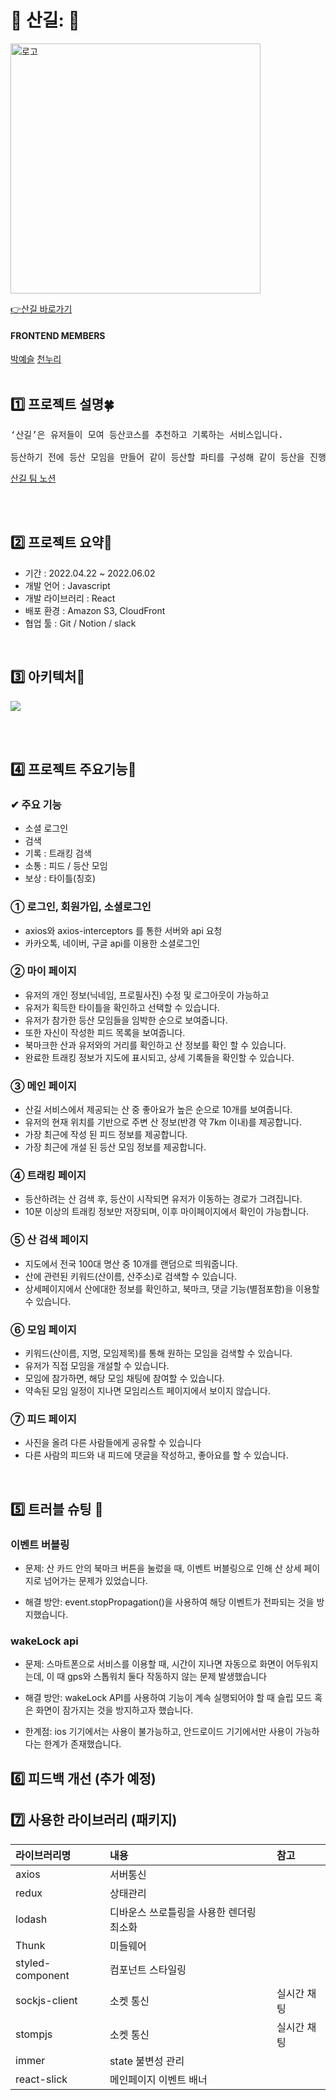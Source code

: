 # 🌲 산길: 🌲

<img width="400" alt="로고" src="https://i.esdrop.com/d/f/wiwzTggJsl/lKlIrV2EUg.png">

[👉산길 바로가기](https://xn--wk0b636a.com/)

#### FRONTEND MEMBERS

[박예슬](https://github.com/parkksss)
[천누리](https://github.com/Kopite93)
</br></br>

## 1️⃣ 프로젝트 설명🍀

<pre>‘산길’은 유저들이 모여 등산코스를 추천하고 기록하는 서비스입니다.

등산하기 전에 등산 모임을 만들어 같이 등산할 파티를 구성해 같이 등산을 진행하고 피드도 공유해보세요!</pre>

[산길 팀 노션](https://www.notion.so/4bc091b8477f44a3a14b164b8599a76f?v=ea4b50a3ab81410f88b7e31e660a1415)

</br></br>

## 2️⃣ 프로젝트 요약🌈

- 기간 : 2022.04.22 ~ 2022.06.02
- 개발 언어 : Javascript
- 개발 라이브러리 : React
- 배포 환경 : Amazon S3, CloudFront
- 협업 툴 : Git / Notion / slack

</br>

## 3️⃣ 아키텍처🔨

<img src="https://user-images.githubusercontent.com/101084941/171023427-15c741a8-bd55-42f1-843c-c243d748d22a.png">

</br></br>

## 4️⃣ 프로젝트 주요기능🌟

### ✔ 주요 기능

- 소셜 로그인
- 검색
- 기록 : 트래킹 검색
- 소통 : 피드 / 등산 모임
- 보상 : 타이틀(칭호)

### ① 로그인, 회원가입, 소셜로그인

- axios와 axios-interceptors 를 통한 서버와 api 요청
- 카카오톡, 네이버, 구글 api를 이용한 소셜로그인

### ② 마이 페이지

- 유저의 개인 정보(닉네임, 프로필사진) 수정 및 로그아웃이 가능하고
- 유저가 획득한 타이틀을 확인하고 선택할 수 있습니다.
- 유저가 참가한 등산 모임들을 임박한 순으로 보여줍니다.
- 또한 자신이 작성한 피드 목록을 보여줍니다.
- 북마크한 산과 유저와의 거리를 확인하고 산 정보를 확인 할 수 있습니다.
- 완료한 트래킹 정보가 지도에 표시되고, 상세 기록들을 확인할 수 있습니다.

### ③ 메인 페이지

- 산길 서비스에서 제공되는 산 중 좋아요가 높은 순으로 10개를 보여줍니다.
- 유저의 현재 위치를 기반으로 주변 산 정보(반경 약 7km 이내)를 제공합니다.
- 가장 최근에 작성 된 피드 정보를 제공합니다.
- 가장 최근에 개설 된 등산 모임 정보를 제공합니다.

### ④ 트래킹 페이지

- 등산하려는 산 검색 후, 등산이 시작되면 유저가 이동하는 경로가 그려집니다.
- 10분 이상의 트래킹 정보만 저장되며, 이후 마이페이지에서 확인이 가능합니다.

### ⑤ 산 검색 페이지

- 지도에서 전국 100대 명산 중 10개를 랜덤으로 띄워줍니다.
- 산에 관련된 키워드(산이름, 산주소)로 검색할 수 있습니다.
- 상세페이지에서 산에대한 정보를 확인하고, 북마크, 댓글 기능(별점포함)을 이용할 수 있습니다.

### ⑥ 모임 페이지

- 키워드(산이름, 지명, 모임제목)를 통해 원하는 모임을 검색할 수 있습니다.
- 유저가 직접 모임을 개설할 수 있습니다.
- 모임에 참가하면, 해당 모임 채팅에 참여할 수 있습니다.
- 약속된 모임 일정이 지나면 모임리스트 페이지에서 보이지 않습니다.

### ⑦ 피드 페이지

- 사진을 올려 다른 사람들에게 공유할 수 있습니다
- 다른 사람의 피드와 내 피드에 댓글을 작성하고, 좋아요를 할 수 있습니다.

</br>

## 5️⃣ 트러블 슈팅 🎉

### 이벤트 버블링

- 문제: 산 카드 안의 북마크 버튼을 눌렀을 때, 이벤트 버블링으로 인해 산 상세 페이지로 넘어가는 문제가 있었습니다.

- 해결 방안: event.stopPropagation()을 사용하여 해당 이벤트가 전파되는 것을 방지했습니다.

### wakeLock api

- 문제: 스마트폰으로 서비스를 이용할 때, 시간이 지나면 자동으로 화면이 어두워지는데, 이 때 gps와 스톱워치 둘다 작동하지 않는 문제 발생했습니다

- 해결 방안: wakeLock API를 사용하여 기능이 계속 실행되어야 할 때 슬립 모드 혹은 화면이 잠가지는 것을 방지하고자 했습니다.

- 한계점: ios 기기에서는 사용이 불가능하고, 안드로이드 기기에서만 사용이 가능하다는 한계가 존재했습니다.

## 6️⃣ 피드백 개선 (추가 예정)

## 7️⃣ 사용한 라이브러리 (패키지)

| 라이브러리명     | 내용                                     | 참고        |
| :--------------- | :--------------------------------------- | :---------- |
| axios            | 서버통신                                 |             |
| redux            | 상태관리                                 |             |
| lodash           | 디바운스 쓰로틀링을 사용한 렌더링 최소화 |             |
| Thunk            | 미들웨어                                 |             |
| styled-component | 컴포넌트 스타일링                        |             |
| sockjs-client    | 소켓 통신                                | 실시간 채팅 |
| stompjs          | 소켓 통신                                | 실시간 채팅 |
| immer            | state 불변성 관리                        |             |
| react-slick      | 메인페이지 이벤트 배너                   |             |
